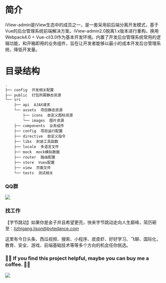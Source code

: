 # 简介

iView-admin是iView生态中的成员之一，是一套采用前后端分离开发模式，基于Vue的后台管理系统前端解决方案。iView-admin2.0脱离1.x版本进行重构，换用Webpack4.0 + Vue-cli3.0作为基本开发环境。内置了开发后台管理系统常用的逻辑功能，和开箱即用的业务组件，旨在让开发者能够以最小的成本开发后台管理系统，降低开发量。

# 目录结构

```
.
├── config  开发相关配置
├── public  打包所需静态资源
└── src
    ├── api  AJAX请求
    └── assets  项目静态资源
        ├── icons  自定义图标资源
        └── images  图片资源
    ├── components  业务组件
    ├── config  项目运行配置
    ├── directive  自定义指令
    ├── libs  封装工具函数
    ├── locale  多语言文件
    ├── mock  mock模拟数据
    ├── router  路由配置
    ├── store  Vuex配置
    ├── view  页面文件
    └── tests  测试相关
```
### QQ群

![](https://github.com/lison16/v-org-tree/raw/master/group.png)

### 找工作

【字节跳动】如果你是金子并且希望更亮，快来字节跳动走向人生巅峰，简历砸至：lizhigang.lison@bytedance.com

这里有今日头条、西瓜视频、搜索、小程序、皮皮虾、好好学习、飞聊、国际化、教育、安全、游戏、前端基础技术等等多个方向的机会任你挑选。

### 💖💖 If you find this project helpful, maybe you can buy me a coffee. 💖💖
![](./code.png)
